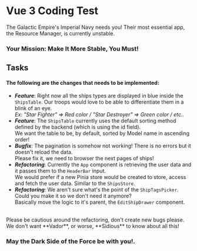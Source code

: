 # Vue 3 Coding Test

The Galactic Empire's Imperial Navy needs you!
Their most essential app, the Resource Manager, is currently unstable.

### Your Mission: Make It More Stable, You Must!

## Tasks
#### The following are the changes that needs to be implemented:

- **_Feature_**: Right now all the ships types are displayed in blue inside the `ShipsTable`. Our troops would love to be able to differentiate them in a blink of an eye.
<br>_Ex: "Star Fighter" => Red color / "Star Destroyer" => Green color / etc.._
- **_Feature_**: The `ShipsTable` currently uses the default sorting method defined by the backend (which is using the id field).
<br>We want the table to be, by default, sorted by Model name in ascending order!
- **_Bugfix_**: The pagination is somehow not working! There is no errors but it doesn't reload the data.
<br>Please fix it, we need to browser the next pages of ships!
- **_Refactoring_**: Currently the `App` component is retrieving the user data and it passes them to the `HeaderBar` input.
<br>We would prefer if a new Pinia store would be created to store, access and fetch the user data. Similar to the `ShipsStore`.
- **_Refactoring_**: We aren't sure what's the point of the `ShipTagsPicker`. Could you make it so we don't need it anymore?
<br> Basically move the logic to it's parent, the `EditShipDrawer` component.

<br>
Please be cautious around the refactoring, don't create new bugs please.
<br>We don't want **Vador**, or worse, **Sidious** to know about all this!

### May the Dark Side of the Force be with you!.
